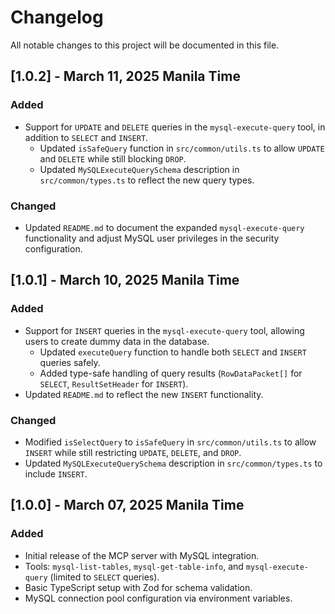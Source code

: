 # Changelog

All notable changes to this project will be documented in this file.

## [1.0.2] - March 11, 2025 Manila Time
### Added
- Support for `UPDATE` and `DELETE` queries in the `mysql-execute-query` tool, in addition to `SELECT` and `INSERT`.
  - Updated `isSafeQuery` function in `src/common/utils.ts` to allow `UPDATE` and `DELETE` while still blocking `DROP`.
  - Updated `MySQLExecuteQuerySchema` description in `src/common/types.ts` to reflect the new query types.

### Changed
- Updated `README.md` to document the expanded `mysql-execute-query` functionality and adjust MySQL user privileges in the security configuration.

## [1.0.1] - March 10, 2025 Manila Time
### Added
- Support for `INSERT` queries in the `mysql-execute-query` tool, allowing users to create dummy data in the database.
  - Updated `executeQuery` function to handle both `SELECT` and `INSERT` queries safely.
  - Added type-safe handling of query results (`RowDataPacket[]` for `SELECT`, `ResultSetHeader` for `INSERT`).
- Updated `README.md` to reflect the new `INSERT` functionality.

### Changed
- Modified `isSelectQuery` to `isSafeQuery` in `src/common/utils.ts` to allow `INSERT` while still restricting `UPDATE`, `DELETE`, and `DROP`.
- Updated `MySQLExecuteQuerySchema` description in `src/common/types.ts` to include `INSERT`.

## [1.0.0] - March 07, 2025 Manila Time
### Added
- Initial release of the MCP server with MySQL integration.
- Tools: `mysql-list-tables`, `mysql-get-table-info`, and `mysql-execute-query` (limited to `SELECT` queries).
- Basic TypeScript setup with Zod for schema validation.
- MySQL connection pool configuration via environment variables.